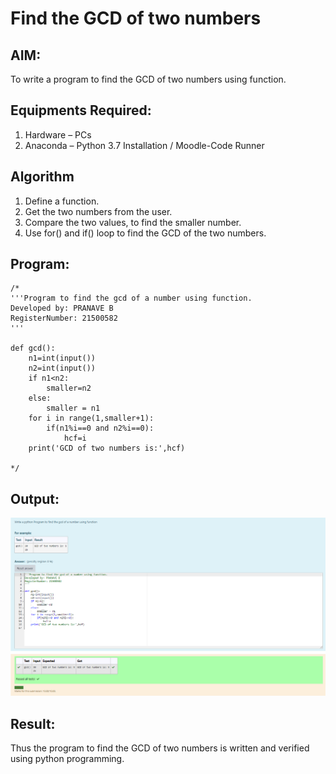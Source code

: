 # Find the GCD of two numbers

## AIM:
To write a program to find the GCD of two numbers using function.

## Equipments Required:
1. Hardware – PCs
2. Anaconda – Python 3.7 Installation / Moodle-Code Runner

## Algorithm
1. Define a function.
2. Get the two numbers from the user.
3. Compare the two values, to find the smaller number.
4. Use for() and if() loop to find the GCD of the two numbers.

## Program:
```
/*
'''Program to find the gcd of a number using function.
Developed by: PRANAVE B
RegisterNumber: 21500582
'''

def gcd():
    n1=int(input())
    n2=int(input())
    if n1<n2:
        smaller=n2
    else:
        smaller = n1
    for i in range(1,smaller+1):
        if(n1%i==0 and n2%i==0):
            hcf=i
    print('GCD of two numbers is:',hcf)        
     
*/
```

## Output:

![github logo](gcd.png)

## Result:
Thus the program to find the GCD of two numbers is written and verified using python programming.

